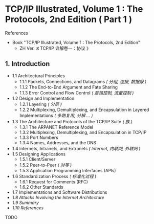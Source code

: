 # TCP/IP Illustrated, Volume 1 : The Protocols, 2nd Edition ( Part 1 )

References

- Book "TCP/IP Illustrated, Volume 1 : The Protocols, 2nd Edition"
    - ZH Ver. :《 TCP/IP 详解卷一：协议 》

## 1. Introduction

- 1.1 Architectural Principles
    - 1.1.1 Packets, Connections, and Datagrams _( 分组, 连接, 数据报 )_
    - 1.1.2 The End-to-End Argument and Fate Sharing
    - 1.1.3 Error Control and Flow Control _( 差错控制, 流量控制 )_
- 1.2 Design and Implementation
    - 1.2.1 Layering _( 分层 )_
    - 1.2.2 Multiplexing, Demultiplexing, and Encapsulation in Layered Implementations _( 多路复用, 分解 … )_
- 1.3 The Architecture and Protocols of the TCP/IP Suite _( 族 )_
    - 1.3.1 The ARPANET Reference Model
    - 1.3.2 Multiplexing, Demultiplexing, and Encapsulation in TCP/IP
    - 1.3.3 Port Numbers
    - 1.3.4 Names, Addresses, and the DNS
- 1.4 Internets, Intranets, and Extranets _( Internet, 内联网, 外联网 )_
- 1.5 Designing Applications
    - 1.5.1 Client/Server
    - 1.5.2 Peer-to-Peer _( 对等 )_
    - 1.5.3 Application Programming Interfaces (APIs)
- 1.6 Standardization Process _( 标准化过程 )_
    - 1.6.1 Request for Comments (RFC)
    - 1.6.2 Other Standards
- 1.7 Implementations and Software Distributions
- _1.8 Attacks Involving the Internet Architecture_
- _1.9 Summary_
- _1.10 References_

TODO
